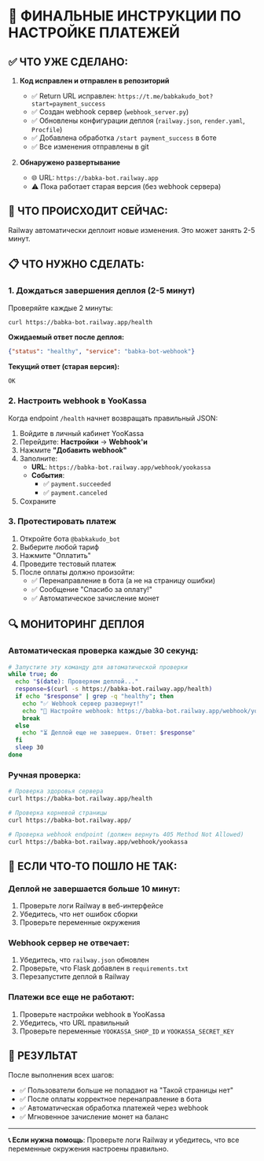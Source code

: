 # 🎯 ФИНАЛЬНЫЕ ИНСТРУКЦИИ ПО НАСТРОЙКЕ ПЛАТЕЖЕЙ

## ✅ ЧТО УЖЕ СДЕЛАНО:

1. **Код исправлен и отправлен в репозиторий**
   - ✅ Return URL исправлен: `https://t.me/babkakudo_bot?start=payment_success`
   - ✅ Создан webhook сервер (`webhook_server.py`)
   - ✅ Обновлены конфигурации деплоя (`railway.json`, `render.yaml`, `Procfile`)
   - ✅ Добавлена обработка `/start payment_success` в боте
   - ✅ Все изменения отправлены в git

2. **Обнаружено развертывание**
   - 🌐 URL: `https://babka-bot.railway.app`
   - ⚠️  Пока работает старая версия (без webhook сервера)

## 🔄 ЧТО ПРОИСХОДИТ СЕЙЧАС:

Railway автоматически деплоит новые изменения. Это может занять 2-5 минут.

## 📋 ЧТО НУЖНО СДЕЛАТЬ:

### 1. Дождаться завершения деплоя (2-5 минут)

Проверяйте каждые 2 минуты:
```bash
curl https://babka-bot.railway.app/health
```

**Ожидаемый ответ после деплоя:**
```json
{"status": "healthy", "service": "babka-bot-webhook"}
```

**Текущий ответ (старая версия):**
```
OK
```

### 2. Настроить webhook в YooKassa

Когда endpoint `/health` начнет возвращать правильный JSON:

1. Войдите в личный кабинет YooKassa
2. Перейдите: **Настройки** → **Webhook'и**
3. Нажмите **"Добавить webhook"**
4. Заполните:
   - **URL**: `https://babka-bot.railway.app/webhook/yookassa`
   - **События**: 
     - ✅ `payment.succeeded`
     - ✅ `payment.canceled`
5. Сохраните

### 3. Протестировать платеж

1. Откройте бота `@babkakudo_bot`
2. Выберите любой тариф
3. Нажмите "Оплатить"
4. Проведите тестовый платеж
5. После оплаты должно произойти:
   - ✅ Перенаправление в бота (а не на страницу ошибки)
   - ✅ Сообщение "Спасибо за оплату!"
   - ✅ Автоматическое зачисление монет

## 🔍 МОНИТОРИНГ ДЕПЛОЯ

### Автоматическая проверка каждые 30 секунд:
```bash
# Запустите эту команду для автоматической проверки
while true; do
  echo "$(date): Проверяем деплой..."
  response=$(curl -s https://babka-bot.railway.app/health)
  if echo "$response" | grep -q "healthy"; then
    echo "✅ Webhook сервер развернут!"
    echo "🔗 Настройте webhook: https://babka-bot.railway.app/webhook/yookassa"
    break
  else
    echo "⏳ Деплой еще не завершен. Ответ: $response"
  fi
  sleep 30
done
```

### Ручная проверка:
```bash
# Проверка здоровья сервера
curl https://babka-bot.railway.app/health

# Проверка корневой страницы
curl https://babka-bot.railway.app/

# Проверка webhook endpoint (должен вернуть 405 Method Not Allowed)
curl https://babka-bot.railway.app/webhook/yookassa
```

## 🚨 ЕСЛИ ЧТО-ТО ПОШЛО НE ТАК:

### Деплой не завершается больше 10 минут:
1. Проверьте логи Railway в веб-интерфейсе
2. Убедитесь, что нет ошибок сборки
3. Проверьте переменные окружения

### Webhook сервер не отвечает:
1. Убедитесь, что `railway.json` обновлен
2. Проверьте, что Flask добавлен в `requirements.txt`
3. Перезапустите деплой в Railway

### Платежи все еще не работают:
1. Проверьте настройки webhook в YooKassa
2. Убедитесь, что URL правильный
3. Проверьте переменные `YOOKASSA_SHOP_ID` и `YOOKASSA_SECRET_KEY`

## 🎉 РЕЗУЛЬТАТ

После выполнения всех шагов:
- ✅ Пользователи больше не попадают на "Такой страницы нет"
- ✅ После оплаты корректное перенаправление в бота
- ✅ Автоматическая обработка платежей через webhook
- ✅ Мгновенное зачисление монет на баланс

---

**📞 Если нужна помощь**: Проверьте логи Railway и убедитесь, что все переменные окружения настроены правильно.
